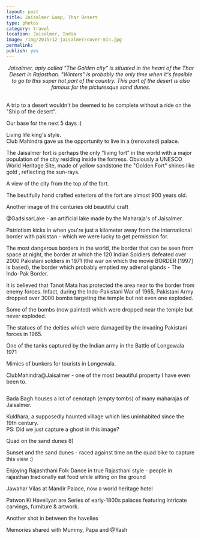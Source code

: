 ```yaml
---
layout: post
title: Jaisalmer &amp; Thar Desert
type: photos
category: travel
location: Jaisalmer, India
image: /img/2015/12-jaisalmer/cover-min.jpg 
permalink: 
publish: yes
---
```

<!-- http://compressjpeg.com -->
<!-- http://compressimage.toolur.com/ 1024, 400-->
<center>
<i>
Jaisalmer, apty called "The Golden city" is situated in the heart of the Thar Desert in Rajasthan. "Winters" is probably the only time when it's feasible to go to this super hot part of the country. This part of the desert is also famous for the picturesque sand dunes.</i>
</center>
<br>
<p class="center"><img src="{{site.baseurl}}/img/2015/12-jaisalmer/cover.jpg" alt="">A trip to a desert wouldn't be deemed to be complete without a ride on the "Ship of the desert".</p>

<p class="center"><img src="{{site.baseurl}}/img/2015/12-jaisalmer/1.jpg" alt="">Our base for the next 5 days :)</p>

<p class="center"><img src="{{site.baseurl}}/img/2015/12-jaisalmer/2.jpg" alt="">Living life king's style. <br>Club Mahindra gave us the opportunity to live in a (renovated) palace.</p>

<p class="center"><img src="{{site.baseurl}}/img/2015/12-jaisalmer/3.jpg" alt="">The Jaisalmer fort is perhaps the only “living fort” in the world with a major population of the city residing inside the fortress. Obviously a UNESCO World Heritage Site, made of yellow sandstone the "Golden Fort" shines like gold , reflecting the sun-rays.</p>

<p class="center"><img src="{{site.baseurl}}/img/2015/12-jaisalmer/4.jpg" alt="">A view of the city from the top of the fort.</p>

<p class="center"><img src="{{site.baseurl}}/img/2015/12-jaisalmer/5.jpg" alt="">The beutifully hand crafted exteriors of the fort are almost 900 years old.</p>

<p class="center"><img src="{{site.baseurl}}/img/2015/12-jaisalmer/5.1.jpg" alt="">Another image of the centuries old beautiful craft</p>

<p class="center"><img src="{{site.baseurl}}/img/2015/12-jaisalmer/5.2.jpg" alt="">@GadsisarLake - an artificial lake made by the Maharaja's of Jaisalmer.</p>

<p class="center"><img src="{{site.baseurl}}/img/2015/12-jaisalmer/6.jpg" alt="">Patriotism kicks in when you're just a kilometer away from the international border with pakistan - which we were lucky to get permission for.</p>

<p class="center"><img src="{{site.baseurl}}/img/2015/12-jaisalmer/7.jpg" alt="">The most dangerous borders in the world, the border that can be seen from space at night, the border at which the 120 Indian Soldiers defeated over 2000 Pakistani soldiers in 1971 (the war on which the movie BORDER [1997] is based), the border which probably emptied my adrenal glands - The Indo-Pak Border.</p>

<p class="center"><img src="{{site.baseurl}}/img/2015/12-jaisalmer/8.jpg" alt="">It is believed that Tanot Mata has protected the area near to the border from enemy forces. Infact, during the Indo-Pakistani War of 1965, Pakistani Army dropped over 3000 bombs targeting the temple but not even one exploded.</p>

<p class="center"><img src="{{site.baseurl}}/img/2015/12-jaisalmer/8.1.jpg" alt="">Some of the bombs (now painted) which were dropped near the temple but never exploded.</p>

<p class="center"><img src="{{site.baseurl}}/img/2015/12-jaisalmer/9.jpg" alt="">The statues of the deities which were damaged by the invading Pakistani forces in 1965.</p>

<p class="center"><img src="{{site.baseurl}}/img/2015/12-jaisalmer/10.jpg" alt="">One of the tanks captured by the Indian army in the Battle of Longewala 1971</p>

<p class="center"><img src="{{site.baseurl}}/img/2015/12-jaisalmer/11.jpg" alt="">Mimics of bunkers for tourists in Longewala.</p>

<p class="center"><img src="{{site.baseurl}}/img/2015/12-jaisalmer/13.jpg" alt="">ClubMahindra@Jaisalmer - one of the most beautiful property I have even been to.</p>

<p class="center"><img src="{{site.baseurl}}/img/2015/12-jaisalmer/12.jpg" alt=""></p>

<p class="center"><img src="{{site.baseurl}}/img/2015/12-jaisalmer/14.jpg" alt="">Bada Bagh houses a lot of cenotaph (empty tombs) of many maharajas of Jaisalmer.</p>

<p class="center"><img src="{{site.baseurl}}/img/2015/12-jaisalmer/15.jpg" alt="">Kuldhara, a supposedly haunted village which lies uninhabited since the 19th century. <br>PS: Did we just capture a ghost in this image?</p>

<p class="center"><img src="{{site.baseurl}}/img/2015/12-jaisalmer/16.jpg" alt="">Quad on the sand dunes 8)</p>

<p class="center"><img src="{{site.baseurl}}/img/2015/12-jaisalmer/22.jpg" alt="">Sunset and the sand dunes - raced against time on the quad bike to capture this view :)</p>

<p class="center"><img src="{{site.baseurl}}/img/2015/12-jaisalmer/17.jpg" alt="">Enjoying Rajashthani Folk Dance in true Rajasthani style - people in rajasthan tradionally eat food while sitting on the ground</p>

<p class="center"><img src="{{site.baseurl}}/img/2015/12-jaisalmer/18.jpg" alt="">Jawahar Vilas at Mandir Palace, now a world heritage hotel</p>

<p class="center"><img src="{{site.baseurl}}/img/2015/12-jaisalmer/20.jpg" alt="">Patwon Ki Haveliyan are Series of early-1800s palaces featuring intricate carvings, furniture &amp; artwork.
</p>

<p class="center"><img src="{{site.baseurl}}/img/2015/12-jaisalmer/19.jpg" alt="">Another shot in between the havelies</p>

<p class="center"><img src="{{site.baseurl}}/img/2015/12-jaisalmer/23.jpg" alt="">Memories shared with Mummy, Papa and @Yash</p>